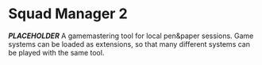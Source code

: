 # Squad Manager 2
***PLACEHOLDER***
A gamemastering tool for local pen&amp;paper sessions. Game systems can be loaded as extensions, so that many different systems can be played with the same tool.

